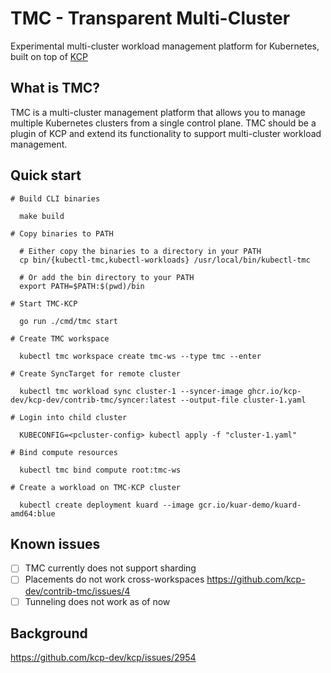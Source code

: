 # TMC - Transparent Multi-Cluster

Experimental multi-cluster workload management platform for Kubernetes, built on top of [KCP](https://github.com/kcp-dev/kcp)

## What is TMC?

TMC is a multi-cluster management platform that allows you to manage multiple Kubernetes clusters from a single control plane. TMC should be a plugin of KCP and extend its functionality to support multi-cluster workload management.

## Quick start

```
# Build CLI binaries

  make build

# Copy binaries to PATH

  # Either copy the binaries to a directory in your PATH
  cp bin/{kubectl-tmc,kubectl-workloads} /usr/local/bin/kubectl-tmc

  # Or add the bin directory to your PATH
  export PATH=$PATH:$(pwd)/bin

# Start TMC-KCP

  go run ./cmd/tmc start

# Create TMC workspace

  kubectl tmc workspace create tmc-ws --type tmc --enter

# Create SyncTarget for remote cluster

  kubectl tmc workload sync cluster-1 --syncer-image ghcr.io/kcp-dev/kcp-dev/contrib-tmc/syncer:latest --output-file cluster-1.yaml

# Login into child cluster

  KUBECONFIG=<pcluster-config> kubectl apply -f "cluster-1.yaml"

# Bind compute resources

  kubectl tmc bind compute root:tmc-ws

# Create a workload on TMC-KCP cluster

  kubectl create deployment kuard --image gcr.io/kuar-demo/kuard-amd64:blue
```

## Known issues

- [ ] TMC currently does not support sharding
- [ ] Placements do not work cross-workspaces https://github.com/kcp-dev/contrib-tmc/issues/4
- [ ] Tunneling does not work as of now

## Background

https://github.com/kcp-dev/kcp/issues/2954
